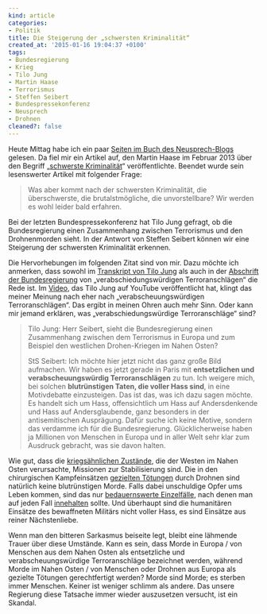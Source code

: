 ```yaml
---
kind: article
categories:
- Politik
title: Die Steigerung der „schwersten Kriminalität“
created_at: '2015-01-16 19:04:37 +0100'
tags:
- Bundesregierung
- Krieg
- Tilo Jung
- Martin Haase
- Terrorismus
- Steffen Seibert
- Bundespressekonferenz
- Neusprech
- Drohnen
cleaned?: false
---
```


Heute Mittag habe ich ein paar [Seiten im Buch des
Neusprech-Blogs](http://www.fischerverlage.de/media/fs/308/LP_978-3-596-19497-1.pdf)
gelesen. Da fiel mir ein Artikel auf, den Martin Haase im Februar 2013
über den Begriff „[schwerste
Kriminalität](http://neusprech.org/schwerste-kriminalitaet/)“
veröffentlichte. Beendet wurde sein lesenswerter Artikel mit folgender
Frage:

> Was aber kommt nach der schwersten Kriminalität, die überschwerste,
> die brutalstmögliche, die unvorstellbare? Wir werden es wohl leider
> bald erfahren.

Bei der letzten Bundespressekonferenz hat Tilo Jung gefragt, ob die
Bundesregierung einen Zusammenhang zwischen Terrorismus und den
Drohnenmorden sieht. In der Antwort von Steffen Seibert können wir eine
Steigerung der schwersten Kriminalität erkennen.

Die Hervorhebungen im folgenden Zitat sind von mir. Dazu möchte ich
anmerken, dass sowohl im [Transkript von Tilo
Jung](https://plus.googleapis.com/+tilojung/posts/hudPkz8YVgc) als auch
in der [Abschrift der
Bundesregierung](http://www.bundesregierung.de/Content/DE/Mitschrift/Pressekonferenzen/2015/01/2015-01-14-regpk.html)
von „verabschiedungswürdigen Terroranschlägen“ die Rede ist. Im
[Video](https://www.youtube.com/watch?v=vOeZhTWXOhw), das Tilo Jung auf
YouTube veröffentlicht hat, klingt das meiner Meinung nach eher nach
„verabscheuungswürdigen Terroranschlägen“. Das ergibt in meinen Ohren
auch mehr Sinn. Oder kann mir jemand erklären, was
„verabschiedungswürdige Terroranschläge“ sind?

> Tilo Jung: Herr Seibert, sieht die Bundesregierung einen Zusammenhang
> zwischen dem Terrorismus in Europa und zum Beispiel den westlichen
> Drohen-Kriegen im Nahen Osten?
>
> StS Seibert: Ich möchte hier jetzt nicht das ganz große Bild
> aufmachen. Wir haben es jetzt gerade in Paris mit **entsetzlichen und
> verabscheuungswürdig Terroranschlägen** zu tun. Ich weigere mich, bei
> solchen **blutrünstigen Taten, die voller Hass sind**, in eine
> Motivdebatte einzusteigen. Das ist das, was ich dazu sagen möchte. Es
> handelt sich um Hass, offensichtlich um Hass auf Andersdenkende und
> Hass auf Andersglaubende, ganz besonders in der antisemitischen
> Ausprägung. Dafür suche ich keine Motive, sondern das verdamme ich für
> die Bundesregierung. Glücklicherweise haben ja Millionen von Menschen
> in Europa und in aller Welt sehr klar zum Ausdruck gebracht, was sie
> davon halten.

Wie gut, dass die [kriegsähnlichen
Zustände](http://neusprech.org/stabilisierungsmission-krieg/), die der
Westen im Nahen Osten verursachte, Missionen zur Stabilisierung sind.
Die in den chirurgischen Kampfeinsätzen [gezielten
Tötungen](http://neusprech.org/gezielte-toetung/) durch Drohnen sind
natürlich keine blutrünstigen Morde. Falls dabei unschuldige Opfer ums
Leben kommen, sind das nur [bedauernswerte
Einzelfälle](http://neusprech.org/einzelfaelle-bedauerliche/), nach
denen man auf jeden Fall [innehalten](http://neusprech.org/innehalten/)
sollte. Und überhaupt sind die humanitären Einsätze des bewaffneten
Militärs nicht voller Hass, es sind Einsätze aus reiner Nächstenliebe.

Wenn man den bitteren Sarkasmus beiseite legt, bleibt eine lähmende
Trauer über diese Umstände. Kann es sein, dass Morde in Europa / von
Menschen aus dem Nahen Osten als entsetzliche und verabscheuungswürdige
Terroranschläge bezeichnet werden, während Morde im Nahen Osten / von
Menschen oder Drohnen aus Europa als gezielte Tötungen gerechtfertigt
werden? Morde sind Morde; es sterben immer Menschen. Keiner ist weniger
schlimm als andere. Das unsere Regierung diese Tatsache immer wieder
auszusetzen versucht, ist ein Skandal.
